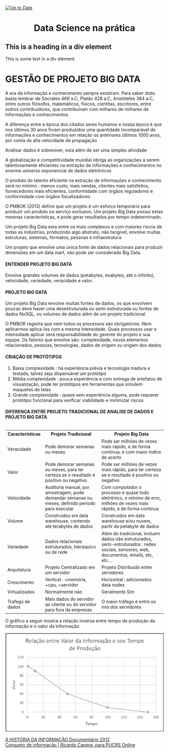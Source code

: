 [![Up to Date](https://github.com/ikatyang/emoji-cheat-sheet/workflows/Up%20to%20Date/badge.svg)](https://github.com/ikatyang/emoji-cheat-sheet/actions?query=workflow%3A%22Up+to+Date%22)

<h1 align="center">Data Science na prática</h1>

<div class="myDiv">
  <h2>This is a heading in a div element</h2>
  <p>This is some text in a div element.</p>
</div>

<h1>GESTÃO DE PROJETO BIG DATA</h1>
<p>A era da informação e conhecimento sempre existiram. Para saber disto basta lembrar de Sócrates 469 a.C, Platão 428 a.C, Aristóteles 384 a.C, entre outros filósofos, matemáticos, físicos, cientitas, escritores, entre outros contribuidores, que contribuiram com milhares de milhares de informações e conhecimentos.</p>
<p>A diferença entre a época dos citados seres humanos e nossa época é que nos últimos 30 anos foram produzidos uma quantidade incomparável de informações e conhecimentos em relação os anteriores últimos 1000 anos, por conta da alta velocidade de propagação</p>
<p>Analisar dados é sobreviver, esta além de ser uma simples atividade</p>
<p>A globalização e competitividade mundial obriga as organizações a serem talentosamente eficientes  na extração de informações e conhecimentos no enorme universo exponencial de dados eletrônicos</p>
<p>O produto do talento eficiente na extração de informações e conhecimento será no mínimo : menos custo, mais vendas, clientes mais satisfeitos, fornecedores mais eficientes, conformidade com órgãos reguladores e conformidade com órgãos fiscalizadores</p>
<p>O PMBOK (2013) define que um projeto é um esforço temporário para produzir um produto ou serviço exclusivo. Um projeto Big Data possui estas mesmas características, e pode gerar resultados por tempo indeterminado.</p>
<p>Um projeto Big Data esta entre os mais complexos e com maiores riscos de todas as indústrias, produzindo algo abstrato, não tangível, envolve muitas estruturas, sistemas, formatos, pessoas e infraestrutura</p>
<p>Um projeto que envolve uma única fonte de dados relacionais para produzir dimensões em um data mart, não pode ser considerado Big Data. </p>
<h4>ENTENDER PROJETO BIG DATA</h4>
<p>Envolve grandes volumes de dados (petabytes, exabytes, até o infinito), velocidade, variedade, veracidade e valor.</p>
<p></p>
<h4>PROJETO BIG DATA</h4>
<p>Um projeto Big Data envolve muitas fontes de dados, os que envolvem poucas deve haver uma desestruturada ou semi-estruturada ou fontes de dados NoSQL, ou volumes de dados além de um projeto tradicional.</p>
<p>O PMBOK registra que nem todos os processos são obrigatórios. Nem aplicarmos aplica-los com a mesma intensidade. Quais processos usar e intensidade aplicar será responsabilidade do gerente do projeto e sua equipe. Os fatores que envolve são: complexidade, novos elementos relacionados, pessoas, tecnologias, dados de origem ou origem dos dados.</p>
<h4>CRIAÇÃO DE PROTÓTIPOS</h4>
<p>
    <ol>
        <li>Baixa complexidade : há experiência prévia e tecnologia madura e testada, talvez seja dispensável um protótipo</li>
        <li>Média complexidade : pouca experiência e com entrega de artefatos de visualização, pode ter protótipos em ferramentas que simulem maquetes de telas</li>
        <li>Grande complexidade : quase sem experiência alguma, pode requerer protótipo funcional para verificar viabilidade e minimizar riscos</li>
    </ol>
</p>
<h4>DIFERENÇA ENTRE PROJETO TRADICIONAL DE ANALISE DE DADOS E PROJETO BIG DATA</h4>
<div style="overflow-x:auto;">
  <table>
    <tr>
      <th>Características</th>
      <th>Projeto Tradicional</th>
      <th>Projeto Big Data</th>
    </tr>
    <tr>
      <td>Veracidade</td>
      <td>Pode demorar semanas ou meses</td>
      <td>Pode ser milhões de vezes mais rápido, e de forma contínua, e com maior índice de acerto</td>
    </tr>
    <tr>
      <td>Valor</td>
      <td>Pode demorar semanas ou meses, para ter certeza se o resultado é positivo ou negativo</td>
      <td>Pode ser milhões de vezes mais rápido, para ter certeza se o resultado é positivo ou negativo</td>
    </tr>
    <tr>
      <td>Velocidade</td>
      <td>Auditoria manual, por amostragem, pode demandar semanas ou meses, definido período para executar</td>
      <td>Com computador o processo é quase todo eletrônico, o mínimo de erro, milhões de vezes mais rápido, e de forma contínua</td>
    </tr>
    <tr>
      <td>Volume</td>
      <td>Construídos em data warehouse, contendo até terabytes de dados</td>
      <td>Construídos em data warehouse e/ou nuvem, partir de petabyte de dados</td>
    </tr>
    <tr>
      <td>Variedade</td>
      <td>Dados relacionais estruturados, hieráquico ou de rede</td>
      <td>Além do tradicional, incluem dados não estruturados, semi-estruturados : redes sociais, sensores, web, documentos, emails, etc, etc...</td>
    </tr>
    <tr>
      <td>Arquitetura</td>
      <td>Projeto Centralizado em um servidor</td>
      <td>Projeto Distribuído entre servidores</td>
    </tr>
    <tr>
      <td>Crescimento</td>
      <td>Vertical : +memória, +cpu, +servidor</td>
      <td>Horizontal : adicionados data nodes</td>
    </tr>
    <tr>
      <td>Virtualizados</td>
      <td>Normalmente não</td>
      <td>Geralmente Sim</td>
    </tr>
    <tr>
      <td>Trafego de dados</td>
      <td>Mais dados do servidor ao cliente ou do servidor para fora da empresas</td>
      <td>O maior tráfego é entre os nós dos servidores</td>
    </tr>
  </table>
  <p>O gráfico a seguir mostra a relação inversa entre tempo de produção da informação e o valor da informação</p>
  <picture>
    <img src="img/vlr-info_x_tempoproduinfo.png" alt="Grafico : Valor Informação x Tempo de produção da Informação">
  </picture>
</div>
<p></p>
<p></p>
<p></p>
<p></p>

<a href="https://www.youtube.com/watch?v=B-JmU842t_Q">A HISTÓRIA DA INFORMAÇÃO Documentário 2012</a><br>
<a href="https://www.youtube.com/watch?v=eOrpDa0BH1c">Consumo de informação | Ricardo Cappra, para PUCRS Online</a>
